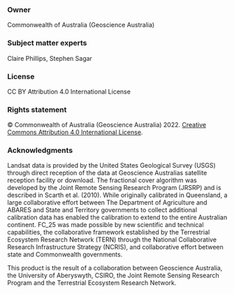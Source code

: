 ### Owner

Commonwealth of Australia (Geoscience Australia)

### Subject matter experts

Claire Phillips, Stephen Sagar

### License

CC BY Attribution 4.0 International License

### Rights statement

© Commonwealth of Australia (Geoscience Australia) 2022. [Creative Commons Attribution 4.0 International License](https://creativecommons.org/licenses/by/4.0/).

### Acknowledgments

Landsat data is provided by the United States Geological Survey (USGS) through direct reception of the data at Geoscience Australias satellite reception facility or download. The fractional cover algorithm was developed by the Joint Remote Sensing Research Program (JRSRP) and is described in Scarth et al. (2010). While originally calibrated in Queensland, a large collaborative effort between The Department of Agriculture and ABARES and State and Territory governments to collect additional calibration data has enabled the calibration to extend to the entire Australian continent. FC_25 was made possible by new scientific and technical capabilities, the collaborative framework established by the Terrestrial Ecosystem Research Network (TERN) through the National Collaborative Research Infrastructure Strategy (NCRIS), and collaborative effort between state and Commonwealth governments.

This product is the result of a collaboration between Geoscience Australia, the University of Aberyswyth, CSIRO, the Joint Remote Sensing Research Program and the Terrestrial Ecosystem Research Network.

